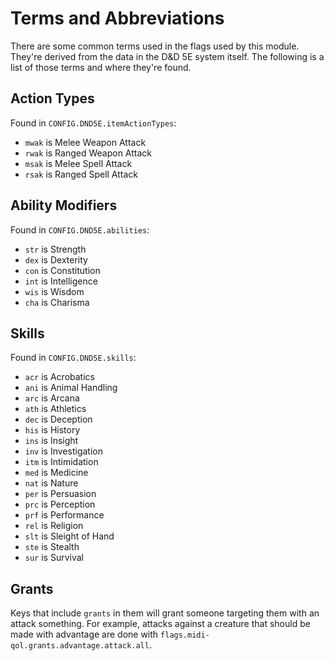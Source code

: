 # Terms and Abbreviations

There are some common terms used in the flags used by this module. They're derived from the data in the D&D 5E system itself. The following is a list of those terms and where they're found.

## Action Types

Found in `CONFIG.DND5E.itemActionTypes`:
- `mwak` is Melee Weapon Attack
- `rwak` is Ranged Weapon Attack
- `msak` is Melee Spell Attack
- `rsak` is Ranged Spell Attack

## Ability Modifiers

Found in `CONFIG.DND5E.abilities`:
- `str` is Strength
- `dex` is Dexterity
- `con` is Constitution
- `int` is Intelligence
- `wis` is Wisdom
- `cha` is Charisma

## Skills

Found in `CONFIG.DND5E.skills`:
- `acr` is Acrobatics
- `ani` is Animal Handling
- `arc` is Arcana
- `ath` is Athletics
- `dec` is Deception
- `his` is History
- `ins` is Insight
- `inv` is Investigation
- `itm` is Intimidation
- `med` is Medicine
- `nat` is Nature
- `per` is Persuasion
- `prc` is Perception
- `prf` is Performance
- `rel` is Religion
- `slt` is Sleight of Hand
- `ste` is Stealth
- `sur` is Survival

## Grants

Keys that include `grants` in them will grant someone targeting them with an attack something. For example, attacks against a creature that should be made with advantage are done with `flags.midi-qol.grants.advantage.attack.all`.